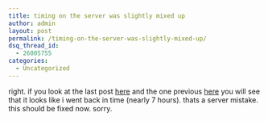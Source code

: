 ```yaml
---
title: timing on the server was slightly mixed up
author: admin
layout: post
permalink: /timing-on-the-server-was-slightly-mixed-up/
dsq_thread_id:
  - 26005755
categories:
  - Uncategorized
---
```

right. if you look at the last post [here][1] and the one previous [here][2] you will see that it looks like i went back in time (nearly 7 hours). thats a server mistake. this should be fixed now. sorry.

 [1]: http://blog.lotas-smartman.net/archives/000716.php#000716
 [2]: http://blog.lotas-smartman.net/archives/000715.php#000715